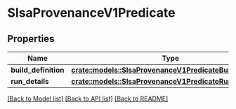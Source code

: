 # SlsaProvenanceV1Predicate

## Properties

Name | Type | Description | Notes
------------ | ------------- | ------------- | -------------
**build_definition** | [**crate::models::SlsaProvenanceV1PredicateBuildDefinition**](SLSAProvenanceV1Predicate_buildDefinition.md) |  | 
**run_details** | [**crate::models::SlsaProvenanceV1PredicateRunDetails**](SLSAProvenanceV1Predicate_runDetails.md) |  | 

[[Back to Model list]](../README.md#documentation-for-models) [[Back to API list]](../README.md#documentation-for-api-endpoints) [[Back to README]](../README.md)


